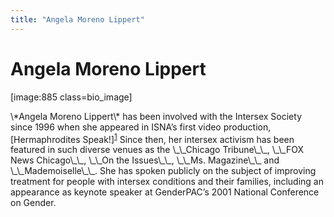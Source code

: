 ```yaml
---
title: "Angela Moreno Lippert"
---
```


# Angela Moreno Lippert

<p>[image:885 class=bio_image]  </p>

<p>\*Angela Moreno Lippert\* has been involved with the Intersex Society since 1996 when she appeared in <span class="caps">ISNA</span>&#8217;s first video production, [Hermaphrodites Speak!]<sup class="footnote" id="fnrev16214615435d8a20a375eae-1"><a href="#fn16214615435d8a20a375eae-1">1</a></sup> Since then, her intersex activism has been featured in such diverse venues as the \_\_Chicago Tribune\_\_, \_\_FOX News Chicago\_\_, \_\_On the Issues\_\_, \_\_Ms. Magazine\_\_ and \_\_Mademoiselle\_\_. She has spoken publicly on the subject of improving treatment for people with intersex conditions and their families, including an appearance as keynote speaker at GenderPAC&#8217;s 2001 National Conference on Gender.</p>

 [1]: hermaphroditesspeak